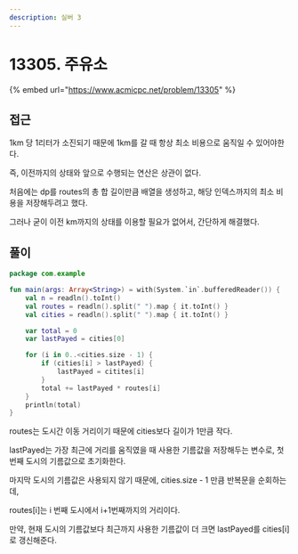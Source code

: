 ```yaml
---
description: 실버 3
---
```


# 13305. 주유소

{% embed url="https://www.acmicpc.net/problem/13305" %}

## 접근

1km 당 1리터가 소진되기 때문에 1km를 갈 때 항상 최소 비용으로 움직일 수 있어야한다.

즉, 이전까지의 상태와 앞으로 수행되는 연산은 상관이 없다.

처음에는 dp를 routes의 총 합 길이만큼 배열을 생성하고, 해당 인덱스까지의 최소 비용을 저장해두려고 했다.

그러나 굳이 이전 km까지의 상태를 이용할 필요가 없어서, 간단하게 해결했다.

## 풀이

```kotlin
package com.example

fun main(args: Array<String>) = with(System.`in`.bufferedReader()) {
    val n = readln().toInt()
    val routes = readln().split(" ").map { it.toInt() }
    val cities = readln().split(" ").map { it.toInt() }

    var total = 0
    var lastPayed = cities[0]

    for (i in 0..<cities.size - 1) {
        if (cities[i] > lastPayed) {
            lastPayed = citites[i]
        }
        total += lastPayed * routes[i]
    }
    println(total)
}
```

routes는 도시간 이동 거리이기 때문에 cities보다 길이가 1만큼 작다.

lastPayed는 가장 최근에 거리를 움직였을 때 사용한 기름값을 저장해두는 변수로, 첫번째 도시의 기름값으로 초기화한다.

마지막 도시의 기름값은 사용되지 않기 때문에, cities.size - 1 만큼 반복문을 순회하는데,

routes\[i]는 i 번째 도시에서 i+1번째까지의 거리이다.

만약, 현재 도시의 기름값보다 최근까지 사용한 기름값이 더 크면 lastPayed를 cities\[i]로 갱신해준다.

